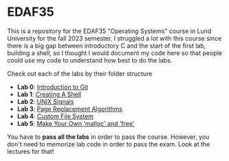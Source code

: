 # EDAF35
This is a repository for the EDAF35 "Operating Systems" course in Lund University
for the fall 2023 semester. I struggled a lot with this course since there is a big gap between introductory C and the start of the first lab, building a shell, so I thought I would document my code here so that people could use my code to understand how best to do the labs.

Check out each of the labs by their folder structure
* **Lab 0**: [Introduction to Git](https://github.com/AstroNoodles/EDAF35/tree/main/lab0)
* **Lab 1**: [Creating A Shell](https://github.com/AstroNoodles/EDAF35/tree/main/lab1_shell)
* **Lab 2**: [UNIX Signals](https://github.com/AstroNoodles/EDAF35/tree/main/lab2_sig)
* **Lab 3**: [Page Replacement Algorithms](https://github.com/AstroNoodles/EDAF35/tree/main/lab3_vm)
* **Lab 4**: [Custom File System](https://github.com/AstroNoodles/EDAF35/tree/main/lab4_fs)
* **Lab 5**: [Make Your Own 'malloc' and 'free'](https://github.com/AstroNoodles/EDAF35/tree/main/lab5_mm)

You have to **pass all the labs** in order to pass the course.
However, you don't need to memorize lab code in order to pass the exam.
Look at the lectures for that!
